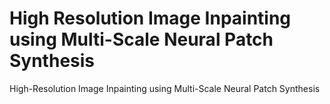 # High Resolution Image Inpainting using Multi-Scale Neural Patch Synthesis
High-Resolution Image Inpainting using Multi-Scale Neural Patch Synthesis
